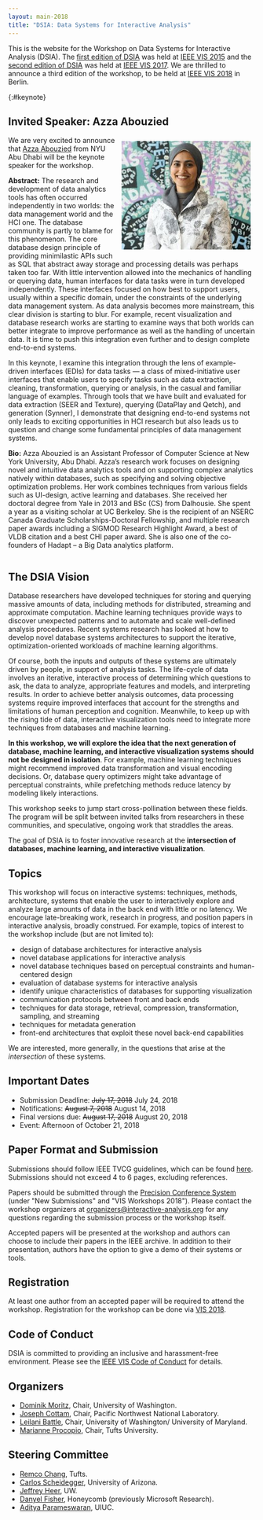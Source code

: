 ```yaml
---
layout: main-2018
title: "DSIA: Data Systems for Interactive Analysis"
---
```


This is the website for the Workshop on Data Systems for
Interactive Analysis (DSIA). The [first edition of DSIA](/year/2015/) was held at
[IEEE VIS 2015](http://ieeevis.org/year/2015/info/vis-welcome/welcome) and the [second edition of DSIA](/year/2017/) was held at
[IEEE VIS 2017](http://ieeevis.org/year/2017/welcome). 
We are thrilled to announce a third edition of the workshop, to be
held at [IEEE VIS 2018](http://ieeevis.org) in Berlin.

<!-- # 2018 Program

TBA -->

{:#keynote}
## Invited Speaker: Azza Abouzied

<img src="/img/azza.jpg" style="float: right; padding:10px">

We are very excited to announce that [Azza Abouzied](http://azza.azurewebsites.net/) from NYU Abu Dhabi will be the keynote speaker for the workshop.

**Abstract:** The research and development of data analytics tools has often occurred independently in two worlds: the data management world and the HCI one. The database community is partly to blame for this phenomenon. The core database design principle of providing minimilastic APIs such as SQL that abstract away storage and processing details was perhaps taken too far. With little intervention allowed into the mechanics of handling or querying data, human interfaces for data tasks were in turn developed independently. These interfaces focused on how best to support users, usually within a specific domain, under the constraints of the underlying data management system. As data analysis becomes more mainstream, this clear division is starting to blur. For example, recent visualization and database research works are starting to examine ways that both worlds can better integrate to improve performance as well as the handling of uncertain data. It is time to push this integration even further and to design complete end-to-end systems.

In this keynote, I examine this integration through the lens of example-driven interfaces (EDIs) for data tasks — a class of mixed-initiative user interfaces that enable users to specify tasks such as data extraction, cleaning, transformation, querying or analysis, in the casual and familiar language of examples. Through tools that we have built and evaluated for data extraction (SEER and Texture), querying (DataPlay and Qetch), and generation (Synner), I demonstrate that designing end-to-end systems not only leads to exciting opportunities in HCI research but also leads us to question and change some fundamental principles of data management systems. 

**Bio:** Azza Abouzied is an Assistant Professor of Computer Science at New York University, Abu Dhabi. Azza’s research work focuses on designing novel and intuitive data analytics tools and on supporting complex analytics natively within databases, such as specifying and solving objective optimization problems. Her work combines techniques from various fields such as UI-design, active learning and databases. She received her doctoral degree from Yale in 2013 and BSc (CS) from Dalhousie. She spent a year as a visiting scholar at UC Berkeley. She is the recipient of an NSERC Canada Graduate Scholarships-Doctoral Fellowship, and multiple research paper awards including a SIGMOD Research Highlight Award, a best of VLDB citation and a best CHI paper award. She is also one of the co-founders of Hadapt – a Big Data analytics platform.

<div style="clear:both"></div>

## The DSIA Vision

Database researchers have developed techniques for storing and
querying massive amounts of data, including methods for distributed,
streaming and approximate computation. Machine learning techniques
provide ways to discover unexpected patterns and to automate and scale
well-defined analysis procedures. Recent systems research has looked
at how to develop novel database systems architectures to support the
iterative, optimization-oriented workloads of machine learning
algorithms.

Of course, both the inputs and outputs of these systems are ultimately
driven by people, in support of analysis tasks. The life-cycle of data
involves an iterative, interactive process of determining which
questions to ask, the data to analyze, appropriate features and
models, and interpreting results. In order to achieve better analysis
outcomes, data processing systems require improved interfaces that
account for the strengths and limitations of human perception and
cognition. Meanwhile, to keep up with the rising tide of data,
interactive visualization tools need to integrate more techniques from
databases and machine learning.

**In this workshop, we will explore the idea that the next generation of
database, machine learning, and interactive visualization systems
should not be designed in isolation**. For example, machine learning
techniques might recommend improved data transformation and visual
encoding decisions. Or, database query optimizers might take advantage
of perceptual constraints, while prefetching methods reduce latency by
modeling likely interactions.

This workshop seeks to jump start cross-pollination between these
fields. The program will be split between invited talks from
researchers in these communities, and speculative, ongoing work that
straddles the areas. 

The goal of DSIA is to foster innovative research at the
**intersection of databases, machine learning, and interactive
visualization**.

## Topics

This workshop will focus on interactive systems: techniques,
methods, architecture, systems that enable the user to interactively
explore and analyze large amounts of data in the back end with
little or no latency. We encourage late-breaking work,
research in progress, and position papers in interactive analysis,
broadly construed. For example, topics of interest to the workshop include (but are not limited to):

* design of database architectures for interactive analysis
* novel database applications for interactive analysis
* novel database techniques based on perceptual constraints and
  human-centered design
* evaluation of database systems for interactive analysis
* identify unique characteristics of databases for supporting visualization
* communication protocols between front and back ends
* techniques for data storage, retrieval, compression, transformation,
  sampling, and streaming
* techniques for metadata generation
* front-end architectures that exploit these novel back-end capabilities

We are interested, more generally, in the questions that arise at the
*intersection* of these systems. 

## Important Dates

* Submission Deadline: ~~July 17, 2018~~ July 24, 2018
* Notifications: ~~August 7, 2018~~ August 14, 2018
* Final versions due: ~~August 17, 2018~~ August 20, 2018
* Event: Afternoon of October 21, 2018

## Paper Format and Submission

Submissions should follow IEEE TVCG guidelines, which can be found
[here](http://junctionpublishing.org/vgtc/Tasks/camera.html). 
Submissions should not exceed 4 to 6 pages, excluding references.

Papers should be submitted through the
[Precision Conference System](https://new.precisionconference.com/)
(under "New Submissions" and "VIS Workshops 2018").
Please contact the workshop organizers at
[organizers@interactive-analysis.org](mailto:organizers@interactive-analysis.org)
for any questions regarding the submission process or the workshop itself.

Accepted papers will be presented at the workshop and authors can
choose to include their papers in the IEEE archive. In addition to
their presentation, authors have the option to give a demo of their
systems or tools.

## Registration 

At least one author from an accepted paper will be required to attend the workshop. Registration for the workshop can be done via [VIS 2018](http://ieeevis.org/).

## Code of Conduct

DSIA is committed to providing an inclusive and harassment-free environment. Please see the [IEEE VIS Code of Conduct](http://ieeevis.org/year/2018/info/inclusion-and-diversity/code-of-conduct) for details.

## Organizers

* [Dominik Moritz](https://homes.cs.washington.edu/~domoritz/), Chair, University of Washington.
* [Joseph Cottam](https://www.pnnl.gov/science/staff/staff_info.asp?staff_num=9106), Chair, Pacific Northwest National Laboratory.
* [Leilani Battle](http://cs.umd.edu/~leilani/), Chair, University of Washington/ University of Maryland.
* [Marianne Procopio](https://www.eecs.tufts.edu/~procopio/), Chair, Tufts University.

## Steering Committee

* [Remco Chang](http://www.cs.tufts.edu/~remco/), Tufts.
* [Carlos Scheidegger](https://cscheid.net/), University of Arizona.
* [Jeffrey Heer](https://homes.cs.washington.edu/~jheer/), UW.
* [Danyel Fisher](https://www.microsoft.com/en-us/research/people/danyelf/), Honeycomb (previously Microsoft Research).
* [Aditya Parameswaran](http://data-people.cs.illinois.edu/), UIUC.
